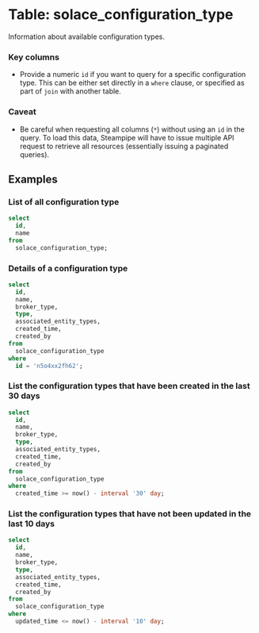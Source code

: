 # Table: solace_configuration_type

Information about available configuration types.

### Key columns
- Provide a numeric `id` if you want to query for a specific configuration type. This can be either set directly in a `where` clause, or specified as part of `join` with another table.

### Caveat
- Be careful when requesting all columns (`*`) without using an `id` in the query. To load this data, Steampipe will have to issue multiple API request to retrieve all resources (essentially issuing a paginated queries).

## Examples

### List of all configuration type

```sql
select
  id, 
  name
from
  solace_configuration_type;
```

### Details of a configuration type

```sql
select
  id, 
  name,
  broker_type,
  type,
  associated_entity_types,
  created_time,
  created_by
from
  solace_configuration_type
where
  id = 'n5o4xx2fh62';
```

### List the configuration types that have been created in the last 30 days

```sql
select
  id, 
  name,
  broker_type,
  type,
  associated_entity_types,
  created_time,
  created_by
from
  solace_configuration_type
where
  created_time >= now() - interval '30' day;
```

### List the configuration types that have not been updated in the last 10 days

```sql
select
  id, 
  name,
  broker_type,
  type,
  associated_entity_types,
  created_time,
  created_by
from
  solace_configuration_type
where
  updated_time <= now() - interval '10' day;
```